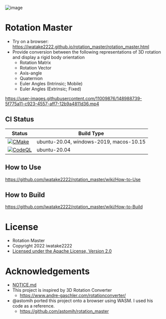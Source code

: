 ![image](https://user-images.githubusercontent.com/11009876/148997642-8a54899a-8547-44a8-a211-b7d8f4b9b063.png)

# Rotation Master
- Try on a browser: https://iwatake2222.github.io/rotation_master/rotation_master.html
- Provide conversion between the following representations of 3D rotation and display a rigid body orientation
    - Rotation Matrix
    - Rotation Vector
    - Axis-angle
    - Quaternion
    - Euler Angles (Intrinsic; Mobile)
    - Euler Angles (Extrinsic; Fixed)

https://user-images.githubusercontent.com/11009876/148988739-5f775a11-c923-4557-aff7-12b9a4811d36.mp4

## CI Status
Status | Build Type
------ | ----------
[![CMake](https://github.com/iwatake2222/rotation_master/actions/workflows/cmake.yml/badge.svg)](https://github.com/iwatake2222/rotation_master/actions/workflows/cmake.yml) | ubuntu-20.04, windows-2019, macos-10.15
[![CodeQL](https://github.com/iwatake2222/rotation_master/actions/workflows/codeql-analysis.yml/badge.svg)](https://github.com/iwatake2222/rotation_master/actions/workflows/codeql-analysis.yml) | ubuntu-20.04

## How to Use
https://github.com/iwatake2222/rotation_master/wiki/How-to-Use

## How to Build
https://github.com/iwatake2222/rotation_master/wiki/How-to-Build

# License
- Rotation Master
- Copyright 2022 iwatake2222
- [Licensed under the Apache License, Version 2.0](LICENSE)

# Acknowledgements
- [NOTICE.md](NOTICE.md)
- This project is inspired by 3D Rotation Converter
    - https://www.andre-gaschler.com/rotationconverter/
- @astomih ported this project onto a browser using WASM. I used his code as a reference.
    - https://github.com/astomih/rotation_master